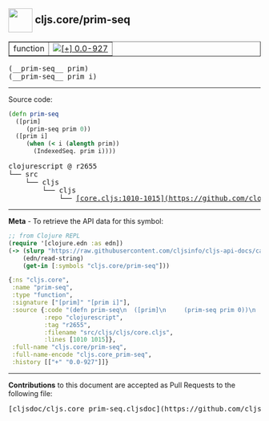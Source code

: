## <img width="48px" valign="middle" src="http://i.imgur.com/Hi20huC.png"> cljs.core/prim-seq

 <table border="1">
<tr>

<td>function</td>
<td><a href="https://github.com/cljsinfo/cljs-api-docs/tree/0.0-927"><img valign="middle" alt="[+] 0.0-927" src="https://img.shields.io/badge/+-0.0--927-lightgrey.svg"></a> </td>
</tr>
</table>

 <samp>
(__prim-seq__ prim)<br>
</samp>
 <samp>
(__prim-seq__ prim i)<br>
</samp>

---





Source code:

```clj
(defn prim-seq
  ([prim]
     (prim-seq prim 0))
  ([prim i]
     (when (< i (alength prim))
       (IndexedSeq. prim i))))
```

 <pre>
clojurescript @ r2655
└── src
    └── cljs
        └── cljs
            └── <ins>[core.cljs:1010-1015](https://github.com/clojure/clojurescript/blob/r2655/src/cljs/cljs/core.cljs#L1010-L1015)</ins>
</pre>


---

__Meta__ - To retrieve the API data for this symbol:

```clj
;; from Clojure REPL
(require '[clojure.edn :as edn])
(-> (slurp "https://raw.githubusercontent.com/cljsinfo/cljs-api-docs/catalog/cljs-api.edn")
    (edn/read-string)
    (get-in [:symbols "cljs.core/prim-seq"]))
```

```clj
{:ns "cljs.core",
 :name "prim-seq",
 :type "function",
 :signature ["[prim]" "[prim i]"],
 :source {:code "(defn prim-seq\n  ([prim]\n     (prim-seq prim 0))\n  ([prim i]\n     (when (< i (alength prim))\n       (IndexedSeq. prim i))))",
          :repo "clojurescript",
          :tag "r2655",
          :filename "src/cljs/cljs/core.cljs",
          :lines [1010 1015]},
 :full-name "cljs.core/prim-seq",
 :full-name-encode "cljs.core_prim-seq",
 :history [["+" "0.0-927"]]}

```

---

__Contributions__ to this document are accepted as Pull Requests to the following file:

 <pre>
[cljsdoc/cljs.core_prim-seq.cljsdoc](https://github.com/cljsinfo/cljs-api-docs/blob/master/cljsdoc/cljs.core_prim-seq.cljsdoc)
</pre>

